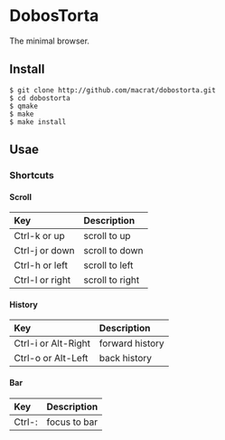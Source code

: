 DobosTorta
==========

The minimal browser.

## Install
```
$ git clone http://github.com/macrat/dobostorta.git
$ cd dobostorta
$ qmake
$ make
$ make install
```

## Usae
### Shortcuts
#### Scroll
|Key            |Description    |
|:--------------|:--------------|
|Ctrl-k or up   |scroll to up   |
|Ctrl-j or down |scroll to down |
|Ctrl-h or left |scroll to left |
|Ctrl-l or right|scroll to right|

#### History
|Key                |Description    |
|:------------------|:--------------|
|Ctrl-i or Alt-Right|forward history|
|Ctrl-o or Alt-Left |back history   |

#### Bar
|Key   |Description    |
|:-----|:--------------|
|Ctrl-:|focus to bar   |
